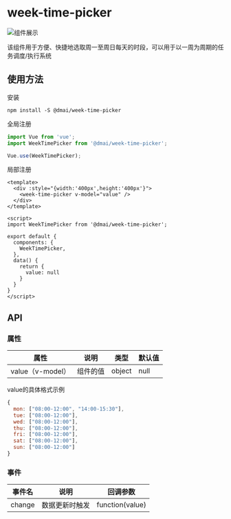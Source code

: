 # week-time-picker

![组件展示](https://wiki.dm-ai.cn/download/attachments/215583138/image2021-3-15_16-14-52.png?version=1&modificationDate=1615796092405&api=v2)

该组件用于方便、快捷地选取周一至周日每天的时段，可以用于以一周为周期的任务调度/执行系统

## 使用方法

安装

```
npm install -S @dmai/week-time-picker
```

全局注册

```typescript
import Vue from 'vue';
import WeekTimePicker from '@dmai/week-time-picker';

Vue.use(WeekTimePicker);
```

局部注册

```vue
<template>
  <div :style="{width:'400px',height:'400px'}">
    <week-time-picker v-model="value" />
  </div>
</template>

<script>
import WeekTimePicker from '@dmai/week-time-picker';

export default {
  components: {
    WeekTimePicker,
  },
  data() {
    return {
      value: null
    }
  }
}
</script>
```

## API

### 属性

属性 | 说明 | 类型 | 默认值
-----|-----|------|------
value（v-model） | 组件的值 | object | null

value的具体格式示例
```js
{
  mon: ["08:00-12:00", "14:00-15:30"],
  tue: ["08:00-12:00"],
  wed: ["08:00-12:00"],
  thu: ["08:00-12:00"],
  fri: ["08:00-12:00"],
  sat: ["08:00-12:00"],
  sun: ["08:00-12:00"]
}
```

### 事件

事件名 | 说明 | 回调参数
------|------|---------
change | 数据更新时触发 | function(value)